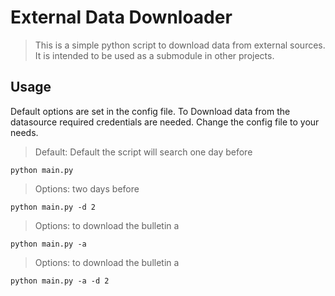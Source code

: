 # External Data Downloader 

> This is a simple python script to download data from external sources.
> It is intended to be used as a submodule in other projects.

## Usage


Default options are set in the config file.
To Download data from the datasource required credentials are needed. 
Change the config file to your needs.

> Default: Default the script will search one day before 

```python main.py``` 

> Options: two days before

```python main.py -d 2```

> Options: to download the bulletin a 

```python main.py -a ```

> Options: to download the bulletin a 

```python main.py -a -d 2```


